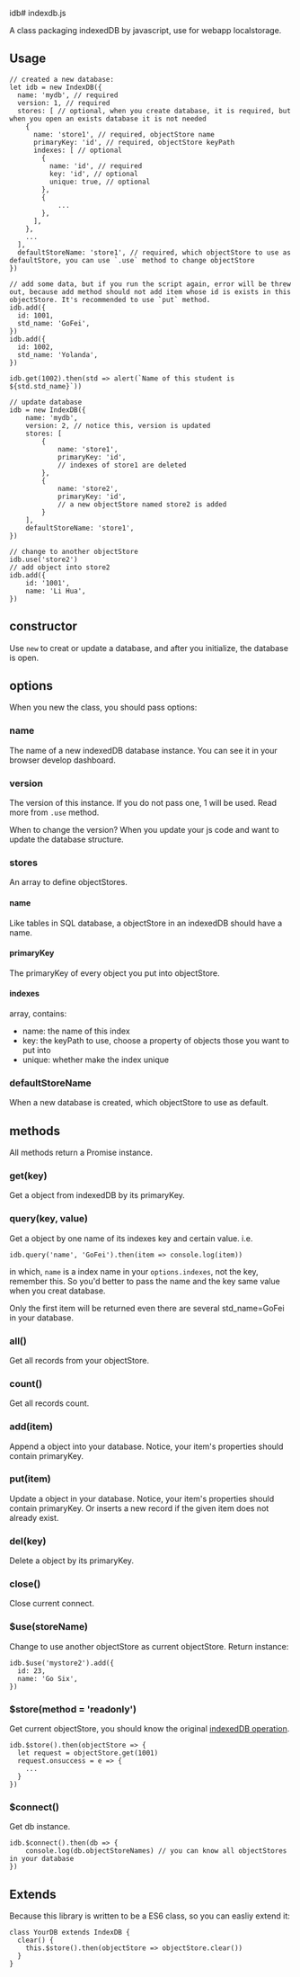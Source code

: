 idb# indexdb.js

A class packaging indexedDB by javascript, use for webapp localstorage.

## Usage

```
// created a new database:
let idb = new IndexDB({
  name: 'mydb', // required
  version: 1, // required
  stores: [ // optional, when you create database, it is required, but when you open an exists database it is not needed
    {
      name: 'store1', // required, objectStore name
      primaryKey: 'id', // required, objectStore keyPath
      indexes: [ // optional
        {
          name: 'id', // required
          key: 'id', // optional
          unique: true, // optional
        },
        {
            ...
        },
      ],
    },
    ...
  ],
  defaultStoreName: 'store1', // required, which objectStore to use as defaultStore, you can use `.use` method to change objectStore
})

// add some data, but if you run the script again, error will be threw out, because add method should not add item whose id is exists in this objectStore. It's recommended to use `put` method.
idb.add({
  id: 1001,
  std_name: 'GoFei',
})
idb.add({
  id: 1002,
  std_name: 'Yolanda',
})

idb.get(1002).then(std => alert(`Name of this student is ${std.std_name}`))

// update database
idb = new IndexDB({
    name: 'mydb',
    version: 2, // notice this, version is updated
    stores: [
        {
            name: 'store1',
            primaryKey: 'id',
            // indexes of store1 are deleted
        },
        {
            name: 'store2',
            primaryKey: 'id',
            // a new objectStore named store2 is added
        }
    ],
    defaultStoreName: 'store1',
})

// change to another objectStore
idb.use('store2')
// add object into store2
idb.add({
    id: '1001',
    name: 'Li Hua',
})
```

## constructor

Use `new` to creat or update a database, and after you initialize, the database is open.

## options

When you new the class, you should pass options:

### name

The name of a new indexedDB database instance. You can see it in your browser develop dashboard.

### version

The version of this instance. If you do not pass one, 1 will be used. Read more from `.use` method.

When to change the version? When you update your js code and want to update the database structure.

### stores

An array to define objectStores.

#### name

Like tables in SQL database, a objectStore in an indexedDB should have a name.

#### primaryKey

The primaryKey of every object you put into objectStore.

#### indexes

array, contains:

  - name: the name of this index
  - key: the keyPath to use, choose a property of objects those you want to put into
  - unique: whether make the index unique

### defaultStoreName

When a new database is created, which objectStore to use as default.

## methods

All methods return a Promise instance.

### get(key)

Get a object from indexedDB by its primaryKey.

### query(key, value)

Get a object by one name of its indexes key and certain value. i.e.

```
idb.query('name', 'GoFei').then(item => console.log(item))
```

in which, `name` is a index name in your `options.indexes`, not the key, remember this. So you'd better to pass the name and the key same value when you creat database.

Only the first item will be returned even there are several std_name=GoFei in your database.

### all()

Get all records from your objectStore.

### count()

Get all records count.

### add(item)

Append a object into your database. Notice, your item's properties should contain primaryKey.

### put(item)

Update a object in your database. Notice, your item's properties should contain primaryKey. Or inserts a new record if the given item does not already exist.

### del(key)

Delete a object by its primaryKey.

### close()

Close current connect.

### $use(storeName)

Change to use another objectStore as current objectStore. Return instance:

```
idb.$use('mystore2').add({
  id: 23,
  name: 'Go Six',
})
```

### $store(method = 'readonly')

Get current objectStore, you should know the original [indexedDB operation](https://developer.mozilla.org/en-US/docs/Web/API/IDBObjectStore).

```
idb.$store().then(objectStore => {
  let request = objectStore.get(1001)
  request.onsuccess = e => {
    ...
  }
})
```

### $connect()

Get db instance.

```
idb.$connect().then(db => {
    console.log(db.objectStoreNames) // you can know all objectStores in your database
})
```

## Extends

Because this library is written to be a ES6 class, so you can easliy extend it:

```
class YourDB extends IndexDB {
  clear() {
    this.$store().then(objectStore => objectStore.clear())
  }
}
```
